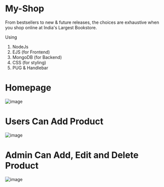 # My-Shop
From bestsellers to new &amp; future releases, the choices are exhaustive when you shop online at India's Largest Bookstore.

Using 
1. NodeJs 
2. EJS (for Frontend)
3. MongoDB (for Backend)
4. CSS (for styling)
5. PUG & Handlebar 


# Homepage

![image](https://user-images.githubusercontent.com/125430379/224316624-21b3edd0-31ad-4474-be26-17a92309ad79.png)

# Users Can Add Product

![image](https://user-images.githubusercontent.com/125430379/224316742-5a5ac184-4bf6-4024-9a14-9d31d7d4a362.png)


# Admin Can Add, Edit and Delete Product 

![image](https://user-images.githubusercontent.com/125430379/224317470-5f5b4849-87a8-4516-959f-2c9317fd3e4b.png)

